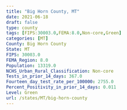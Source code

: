 ```yaml
---
title: "Big Horn County, MT"
date: 2021-06-18
draft: false
type: county
tags: [FIPS:30003.0,FEMA:8.0,Non-core,Green]
categories: [MT]
County: Big Horn County
State: MT
FIPS: 30003.0
FEMA_Region: 8.0
Population: 13319.0
NCHS_Urban_Rural_Classification: Non-core
Tests_in_prior_14_days: 367.0
Fourteen_day_test_rate_per_100000: 2755.0
Percent_Positivity_in_prior_14_days: 0.011
Level: Green
url: /states/MT/big-horn-county
---
```



